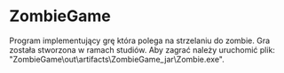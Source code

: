 # ZombieGame
Program implementujący grę która polega na strzelaniu do zombie. Gra została stworzona w ramach studiów.
Aby zagrać należy uruchomić plik:
"ZombieGame\out\artifacts\ZombieGame_jar\Zombie.exe".
